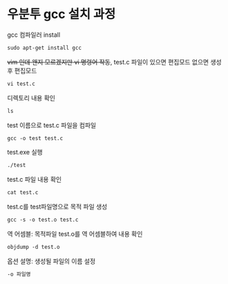 # 우분투 gcc 설치 과정

gcc 컴파일러 install

```txt
sudo apt-get install gcc
```

~~vim 인데 왠지 모르겠지만 vi 명령어 작동~~, test.c 파일이 있으면 편집모드 없으면 생성후 편집모드

```txt
vi test.c
```

디렉토리 내용 확인

```txt
ls
```

test 이름으로 test.c 파일을 컴파일

```txt
gcc -o test test.c
```

test.exe 실행

```txt
./test
```

test.c 파일 내용 확인

```txt
cat test.c
```

test.c를 test파일명으로 목적 파일 생성

```txt
gcc -s -o test.o test.c
```

역 어셈블: 목적파일 test.o를 역 어셈블하여 내용 확인

```txt
objdump -d test.o
```

옵션 설명: 생성될 파일의 이름 설정

```txt
-o 파일명
```
